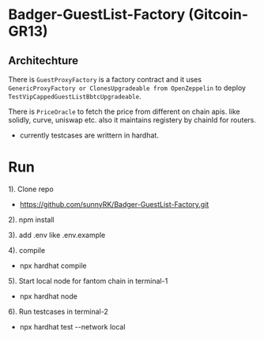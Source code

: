 # Badger-GuestList-Factory (Gitcoin-GR13)

## Architechture

There is `GuestProxyFactory` is a factory contract and it uses `GenericProxyFactory or ClonesUpgradeable from OpenZeppelin` to deploy `TestVipCappedGuestListBbtcUpgradeable`.  

There is `PriceOracle` to fetch the price from different on chain apis. like solidly, curve, uniswap etc. also it maintains registery by chainId for routers.

- currently testcases are writtern in hardhat.

# Run

1). Clone repo 
- https://github.com/sunnyRK/Badger-GuestList-Factory.git  

2). npm install  

3). add .env like .env.example  

4). compile  
-   npx hardhat compile

5). Start local node for fantom chain in terminal-1
-   npx hardhat node  

6). Run testcases in terminal-2
-   npx hardhat test --network local

